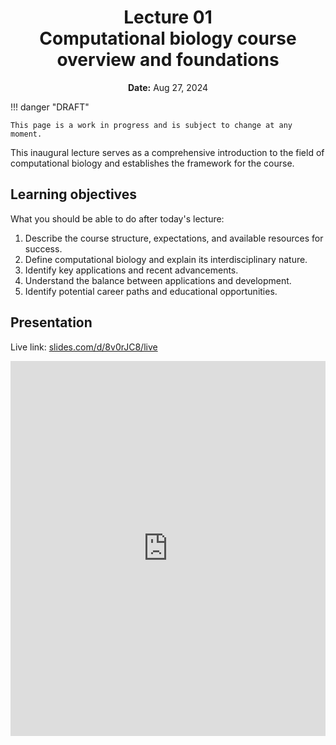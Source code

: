 <h1 align="center">
<b>Lecture 01</b><br>
Computational biology course overview and foundations
</h1>
<p align="center">
<b>Date:</b> Aug 27, 2024
</p>

!!! danger "DRAFT"

    This page is a work in progress and is subject to change at any moment.

This inaugural lecture serves as a comprehensive introduction to the field of computational biology and establishes the framework for the course.

## Learning objectives

What you should be able to do after today's lecture:

1.  Describe the course structure, expectations, and available resources for success.
2.  Define computational biology and explain its interdisciplinary nature.
3.  Identify key applications and recent advancements.
4.  Understand the balance between applications and development.
5.  Identify potential career paths and educational opportunities.

## Presentation

Live link: [slides.com/d/8v0rJC8/live](https://slides.com/d/8v0rJC8/live)

<iframe src="https://slides.com/aalexmmaldonado/biosc1540-l01/embed?byline=hidden&share=hidden" width="100%" height="600" title="BIOSC 1540: Lecture 01" scrolling="no" frameborder="0" webkitallowfullscreen mozallowfullscreen allowfullscreen></iframe>

<!-- <p style="text-align: center;">
    <object hspace="50">
        <a href="/files/slides/pdfs/biosc1540-l02.pdf" target="_blank">PDF</a>
    </object>
</p> -->
